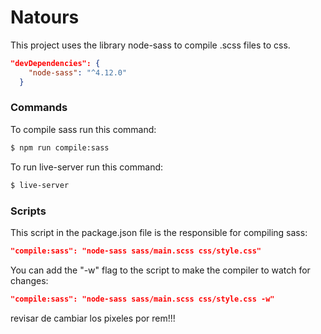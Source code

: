 # Natours

This project uses the library node-sass to compile .scss files to css.

```json
"devDependencies": {
    "node-sass": "^4.12.0"
  }
```

### Commands

To compile sass run this command:

```sh
$ npm run compile:sass
```

To run live-server run this command:

```sh
$ live-server
```

### Scripts

This script in the package.json file is the responsible for compiling sass:

```json
"compile:sass": "node-sass sass/main.scss css/style.css"
```

You can add the "-w" flag to the script to make the compiler to watch for changes:

```json
"compile:sass": "node-sass sass/main.scss css/style.css -w"
```

revisar de cambiar los pixeles por rem!!!
